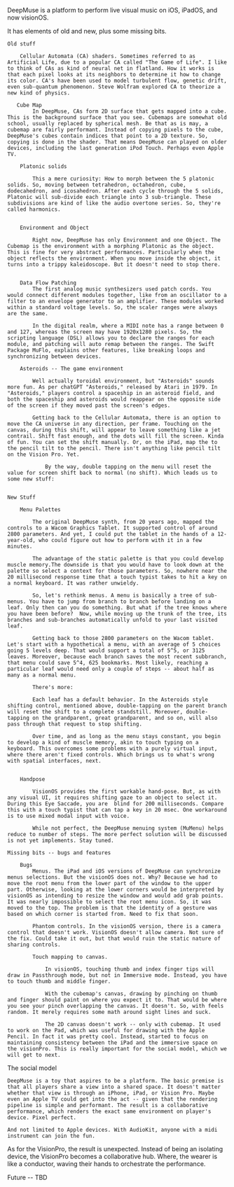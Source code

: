 DeepMuse is a platform to perform live visual music on iOS, iPadOS, and now visionOS. 

It has elements of old and new, plus some missing bits. 

    Old stuff 
    
        Cellular Automata (CA) shaders. Sometimes referred to as Artificial Life, due to a popular CA called "The Game of Life". I like to think of CAs as kind of neural net in flatland. How it works is that each pixel looks at its neighbors to determine it how to change its color. CA's have been used to model turbulent flow, genetic drift, even sub-quantum phenomenon. Steve Wolfram explored CA to theorize a new kind of physics.
       
       Cube Map
            In DeepMuse, CAs form 2D surface that gets mapped into a cube. This is the background surface that you see. Cubemaps are somewhat old school, usually replaced by spherical mesh. Be that as is may, a cubemap are fairly performant. Instead of copying pixels to the cube, DeepMuse's cubes contain indices that point to a 2D texture. So, copying is done in the shader. That means DeepMuse can played on older devices, including the last generation iPod Touch. Perhaps even Apple TV. 
            
        Platonic solids 
        
            This a mere curiosity: How to morph between the 5 platonic solids. So, moving between tetrahedron, octahedron, cube, dodecahedron, and icosahedron. After each cycle through the 5 solids, Platonic will sub-divide each triangle into 3 sub-triangle. These subdivisions are kind of like the audio overtone series. So, they're called harmonics.
                 
        
        Environment and Object 
        
            Right now, DeepMuse has only Environment and one Object. The Cubemap is the environment with a morphing Platonic as the object. This is fine for very abstract performances. Particularly when the object reflects the environment. When you move inside the object, it turns into a trippy kaleidoscope. But it doesn't need to stop there. 
            
            
        Data Flow Patching
            The first analog music synthesizers used patch cords. You would connect different modules together, like from an oscillator to a filter to an envelope generator to an amplifier. These modules worked within a standard voltage levels. So, the scaler ranges were always are the same. 
            
            In the digital realm, where a MIDI note has a range between 0 and 127, whereas the screen may have 1920x1280 pixels. So, the scripting language (DSL) allows you to declare the ranges for each module, and patching will auto remap between the ranges. The Swift Package MuFlo, explains other features, like breaking loops and synchronizing between devices. 
            
        Asteroids -- The game environment
        
            Well actually toroidal environment, but "Asteroids" sounds more fun. As per chatGPT "Asteroids," released by Atari in 1979. In "Asteroids," players control a spaceship in an asteroid field, and both the spaceship and asteroids would reappear on the opposite side of the screen if they moved past the screen's edges. 
            
            Getting back to the Cellular Automata, there is an option to move the CA universe in any direction, per frame. Touching on the canvas, during this shift, will appear to leave something like a jet contrail. Shift fast enough, and the dots will fill the screen. Kinda of fun. You can set the shift manually. Or, on the iPad, map the to the pencil tilt to the pencil. There isn't anything like pencil tilt on the Vision Pro. Yet. 
            
                By the way, double tapping on the menu will reset the value for screen shift back to normal (no shift). Which leads us to some new stuff: 
                
            
    New Stuff
        
        Menu Palettes
        
            The original DeepMuse synth, from 20 years ago, mapped the controls to a Wacom Graphics Tablet. It supported control of around 2800 parameters. And yet, I could put the tablet in the hands of a 12-year-old, who could figure out how to perform with it in a few minutes. 
            
            The advantage of the static palette is that you could develop muscle memory.The downside is that you would have to look down at the palette so select a context for those parameters. So, nowhere near the 20 millisecond response time that a touch typist takes to hit a key on a normal keyboard. It was rather unwieldy. 
            
            So, let's rethink menus. A menu is basically a tree of sub-menus. You have to jump from branch to branch before landing on a leaf. Only then can you do something. But what if the tree knows where you have been before?  Now, while moving up the trunk of the tree, its branches and sub-branches automatically unfold to your last visited leaf. 
            
            Getting back to those 2800 parameters on the Wacom tablet. Let's start with a hypothetical a menu, with an average of 5 choices going 5 levels deep. That would support a total of 5^5, or 3125 leaves. Moreover, because each branch saves the most recent subbranch, that menu could save 5^4, 625 bookmarks. Most likely, reaching a particular leaf would need only a couple of steps -- about half as many as a normal menu. 
            
            There's more: 
            
            Each leaf has a default behavior. In the Asteroids style shifting control, mentioned above, double-tapping on the parent branch will reset the shift to a complete standstill. Moreover, double-tapping on the grandparent, great grandparent, and so on, will also pass through that request to stop shifting.
                
            Over time, and as long as the menu stays constant, you begin to develop a kind of muscle memory, akin to touch typing on a keyboard. This overcomes some problems with a purely virtual input, where there aren't fixed controls. Which brings us to what's wrong with spatial interfaces, next.
        
        
        Handpose 
            
            VisionOS provides the first workable hand-pose. But, as with any visual UI, it requires shifting gaze to an object to select it. During this Eye Saccade, you are  blind for 200 milliseconds. Compare this with a touch typist that can tap a key in 20 msec. One workaround is to use mixed modal input with voice. 
            
            While not perfect, the DeepMuse menuing system (MuMenu) helps reduce to number of steps. The more perfect solution will be discussed is not yet implements. Stay tuned. 
            
    Missing bits -- bugs and features
    
        Bugs
            Menus. The iPad and iOS versions of DeepMuse can synchronize menus selections. But the visionOS does not. Why? Because we had to move the root menu from the lower part of the window to the upper part. Otherwise, looking at the lower corners would be interpreted by visionOS as intending to resize the window and would add grab points. It was nearly impossible to select the root menu icon. So, it was moved to the top. The problem is that the identity of a gesture was based on which corner is started from. Need to fix that soon. 
            
            Phantom controls. In the visionOS version, there is a camera control that doesn't work. VisionOS doesn't allow camera. Not sure of the fix. Could take it out, but that would ruin the static nature of sharing controls.
            
            Touch mapping to canvas. 
            
                In visionOS, touching thumb and index finger tips will draw in Passthrough mode, but not in Immersive mode. Instead, you have to touch thumb and middle finger. 
                
                With the cubemap's canvas, drawing by pinching on thumb and finger should paint on where you expect it to. That would be where you see your pinch overlapping the canvas. It doesn't. So, with feels random. It merely requires some math around sight lines and suck. 
                
                The 2D canvas doesn't work -- only with cubemap. It used to work on the Pad, which was useful for drawing with the Apple Pencil. In fact it was pretty cool. Instead, started to focus on maintaining consistency between the iPad and the immersive space on the visionPro. This is really important for the social model, which we will get to next. 
                
The social model

    DeepMuse is a toy that aspires to be a platform. The basic premise is that all players share a view into a shared space. It doesn't matter whether that view is through an iPhone, iPad, or Vision Pro. Maybe even an Apple TV could get into the act -- given that the rendering pipeline is simple and performant. The result is a collaborative performance, which renders the exact same environment on player's device. Pixel perfect. 
    
    And not limited to Apple devices. With AudioKit, anyone with a midi instrument can join the fun. 
    
   As for the VisionPro, the result is unexpected. Instead of being an isolating device, the VisionPro becomes a collaborative hub. Where, the wearer is like a conductor, waving their hands to orchestrate the performance. 
            
            
Future -- TBD
